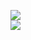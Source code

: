 [![](https://img.shields.io/badge/Made%20With-Github%20Spray-lightgrey.svg?style=for-the-badge&logo=github)](https://github.com/Annihil/github-spray#3445)  
[![](https://i.imgur.com/2DrTn0Z.gif)](https://github.com/Annihil/github-spray)
